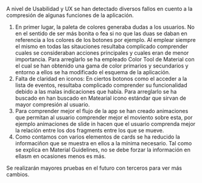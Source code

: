 A nivel de Usabilidad y UX se han detectado diversos fallos en cuento a la compresión de algunas funciones de la aplicación.
1. En primer lugar, la paleta de colores generaba dudas a los usuarios. No en el sentido de ser más bonita o fea si no que las duas se daban en referencia a los colores de los botones por ejemplo. Al emplear siempre el mismo en todas las sitauciones resultaba complicado comprender cuales se consideraban acciones principales y cuales eran de menor importancia. Para arreglarlo se ha empleado Color Tool de Material con el cual se han obtenido una gama de color primarios y secundarios y entorno a ellos se ha modificado el esquema de la aplicación.
2. Falta de claridad en iconos: En ciertos botonos como el acceder a la lista de eventos, resultaba complicado comprender su funcionalidad debido a las malas indicaciones que había. Para arreglarlo se ha buscado en han buscado en Matearial icono estándar que sirvan de mayor compresión al usuario.
3. Para comprender mejor el flujo de la app se han creado animaciones que permitan al usuario comprender mejor el moviento sobre esta, por ejemplo animaciones de slide in hacen que el usuario comprenda mejor la relación entre los dos fragments entre los que se mueve.
4. Como contamos con varios elementos de cards se ha reducido la informaciñon que se muestra en ellos a la mínima necesario. Tal como se explica en Material Guidelines, no se debe forzar la información en ellasm en ocasiones menos es más.

Se realizarán mayores pruebas en el futuro con terceros para ver más cambios.